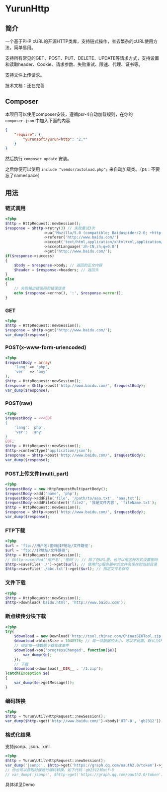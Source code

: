 # YurunHttp

## 简介

一个基于PHP cURL的开源HTTP类库，支持链式操作，省去繁杂的cURL使用方法，简单易用。

支持所有常见的GET、POST、PUT、DELETE、UPDATE等请求方式，支持设置和读取header、Cookie、请求参数、失败重试、限速、代理、证书等。

支持文件上传请求。

技术文档：还在完善

## Composer

本项目可以使用composer安装，遵循psr-4自动加载规则，在你的 `composer.json` 中加入下面的内容
```json
{
    "require": {
        "yurunsoft/yurun-http": "2.*"
    }
}
```

然后执行 `composer update` 安装。

之后你便可以使用 `include "vendor/autoload.php";` 来自动加载类。（ps：不要忘了namespace）

## 用法

### 链式调用

```php
<?php
$http = HttpRequest::newSession();
$response = $http->retry(3) // 失败重试3次
                 ->ua('Mozilla/5.0 (compatible; Baiduspider/2.0; +http://www.baidu.com/search/spider.html)')
                 ->referer('http://www.baidu.com/')
                 ->accept('text/html,application/xhtml+xml,application/xml;q=0.9,image/webp,*/*;q=0.8')
                 ->acceptLanguage('zh-CN,zh;q=0.8')
                 ->get('http://www.baidu.com/');
if($response->success)
{
    $body = $response->body; // 返回的正文内容
    $header = $response->headers; // 返回头
}
else
{
    // 失败输出错误码和错误信息
    echo $response->errno(), ':', $response->error();
}
```

### GET

```php
<?php
$http = HttpRequest::newSession();
$response = $http->get('http://www.baidu.com/');
var_dump($response);
```

### POST(x-www-form-urlencoded)

```php
<?php
$requestBody = array(
    'lang' => 'php',
    'ver'  => 'any'
);
$http = HttpRequest::newSession();
$response = $http->post('http://www.baidu.com/', $requestBody);
var_dump($response);
```

### POST(raw)

```php
<?php
$requestBody = <<<EOF
{
    'lang': 'php',
    'ver':  'any'
}
EOF;
$http = HttpRequest::newSession();
$http->contentType('application/json');
$response = $http->post('http://www.baidu.com/', $requestBody);
var_dump($response);
```

### POST上传文件(multi_part)

```php
<?php
$requestBody = new HttpRequestMultipartBody();
$requestBody->add('name', 'php');
$requestBody->addFile('file', '/path/to/aaa.txt', 'aaa.txt');
$requestBody->addFileContent('file2', '我是文件内容', 'fileName.txt');
$http = HttpRequest::newSession();
$response = $http->post('http://www.baidu.com/', $requestBody);
var_dump($response);
```

### FTP下载

```php
<?php
$url = 'ftp://用户名:密码@IP地址/文件路径';
$url = 'ftp://IP地址/文件路径';
$http = HttpRequest::newSession();
// $http->userPwd('用户名','密码'); // 除了在URL里，也可以用这种方式设置密码
$http->saveFile('./')->get($url); // 使用ftp服务器中的文件名保存到当前目录
$http->saveFile('./abc.txt')->get($url); // 指定文件名保存
```

### 文件下载

```php
<?php
$http = HttpRequest::newSession();
$http->download('baidu.html', 'http://www.baidu.com');
```

### 断点续传分块下载
```php
<?php
try{
	$download = new Download('http://tool.chinaz.com/ChinazSEOTool.zip');
	$download->blockSize = 1048576; // 每一块数据的大小，可以不设置，默认为1M
	// 绑定每一块数据下载完成事件
	$download->on('progressChanged', function($e){
		var_dump($e);
	});
	// 下载
	$download->download(__DIR__ . '/1.zip');
}catch(Exception $e)
{
	var_dump($e->getMessage());
}
```

### 编码转换
```php
<?php
$http = Yurun\Util\HttpRequest::newSession();
var_dump($http->get('http://www.baidu.com/')->body('UTF-8', 'gb2312')); // utf-8转gb2312
```

### 格式化结果
支持jsonp、json、xml
```php
<?php
$http = Yurun\Util\HttpRequest::newSession();
var_dump('jsonp:', $http->get('https://graph.qq.com/oauth2.0/token')->jsonp($assoc));
// 你也可以获取时候进行编码转换，如下代码：gb2312转utf-8
// var_dump('jsonp:', $http->get('https://graph.qq.com/oauth2.0/token')->jsonp($assoc, 'gb2312', 'utf-8'));
```


具体详见Demo
